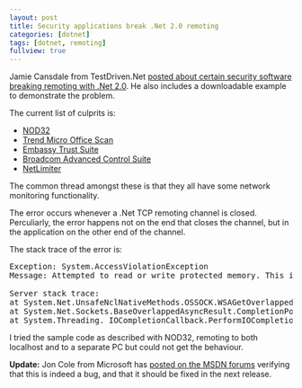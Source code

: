 ```yaml
---
layout: post
title: Security applications break .Net 2.0 remoting
categories: [dotnet]
tags: [dotnet, remoting]
fullview: true
---
```


Jamie Cansdale from TestDriven.Net [posted about certain security software breaking remoting with .Net 2.0](http://weblogs.asp.net/nunitaddin/archive/2006/06/07/Security-Apps-Break-.NET-2.0-Remoting.aspx). He also includes a downloadable example to demonstrate the problem.

The current list of culprits is:

- [NOD32](http://www.eset.com)
- [Trend Micro Office Scan](http://www.trendmicro.com/en/products/desktop/osce/evaluate/overview.htm)
- [Embassy Trust Suite](http://www.broadcom.com/support/ethernet_nic/faq_drivers.php)
- [Broadcom Advanced Control Suite](http://www.broadcom.com/support/ethernet_nic/faq_drivers.php)
- [NetLimiter](http://www.netlimiter.com)

The common thread amongst these is that they all have some network monitoring functionality.

The error occurs whenever a .Net TCP remoting channel is closed. Perculiarly, the error happens not on the end that closes the channel, but in the application on the other end of the channel.

The stack trace of the error is:

<pre class="stacktrace">
Exception: System.AccessViolationException
Message: Attempted to read or write protected memory. This is often an indication that other memory is corrupt.

Server stack trace:  
at System.Net.UnsafeNclNativeMethods.OSSOCK.WSAGetOverlappedResult(SafeCloseSocket socketHandle, IntPtr overlapped, UInt32& bytesTransferred, Boolean wait, IntPtr ignored)  
at System.Net.Sockets.BaseOverlappedAsyncResult.CompletionPortCallback(UInt32 errorCode, UInt32 numBytes, NativeOverlapped* nativeOverlapped)  
at System.Threading._IOCompletionCallback.PerformIOCompletionCallback(UInt32 errorCode, UInt32 numBytes, NativeOverlapped* pOVERLAP)  
</pre>

I tried the sample code as described with NOD32, remoting to both localhost and to a separate PC but could not get the behaviour.

**Update:** Jon Cole from Microsoft has [posted on the MSDN forums](http://forums.microsoft.com/MSDN/ShowPost.aspx?PostID=273738&SiteID=1) verifying that this is indeed a bug, and that it should be fixed in the next release.
